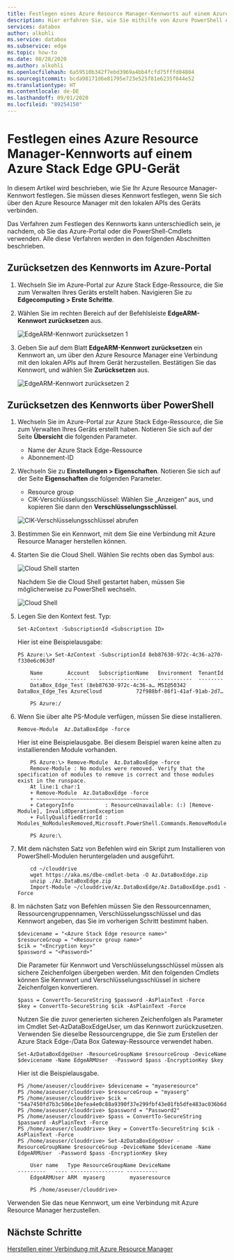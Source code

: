 ```yaml
---
title: Festlegen eines Azure Resource Manager-Kennworts auf einem Azure Stack Edge GPU-Gerät
description: Hier erfahren Sie, wie Sie mithilfe von Azure PowerShell eine Verbindung mit Azure Resource Manager herstellen, der auf Ihrem Azure Stack Edge GPU-Gerät ausgeführt wird.
services: databox
author: alkohli
ms.service: databox
ms.subservice: edge
ms.topic: how-to
ms.date: 08/28/2020
ms.author: alkohli
ms.openlocfilehash: 6a59510b342f7ebd3969a4bb4fcfd75fffd04804
ms.sourcegitcommit: bcda98171d6e81795e723e525f81e6235f044e52
ms.translationtype: HT
ms.contentlocale: de-DE
ms.lasthandoff: 09/01/2020
ms.locfileid: "89254150"
---
```

# <a name="set-azure-resource-manager-password-on-azure-stack-edge-gpu-device"></a>Festlegen eines Azure Resource Manager-Kennworts auf einem Azure Stack Edge GPU-Gerät

<!--[!INCLUDE [applies-to-skus](../../includes/azure-stack-edge-applies-to-all-sku.md)]-->

In diesem Artikel wird beschrieben, wie Sie Ihr Azure Resource Manager-Kennwort festlegen. Sie müssen dieses Kennwort festlegen, wenn Sie sich über den Azure Resource Manager mit den lokalen APIs des Geräts verbinden.

Das Verfahren zum Festlegen des Kennworts kann unterschiedlich sein, je nachdem, ob Sie das Azure-Portal oder die PowerShell-Cmdlets verwenden. Alle diese Verfahren werden in den folgenden Abschnitten beschrieben.


## <a name="reset-password-via-the-azure-portal"></a>Zurücksetzen des Kennworts im Azure-Portal

1. Wechseln Sie im Azure-Portal zur Azure Stack Edge-Ressource, die Sie zum Verwalten Ihres Geräts erstellt haben. Navigieren Sie zu **Edgecomputing > Erste Schritte**.

2. Wählen Sie im rechten Bereich auf der Befehlsleiste **EdgeARM-Kennwort zurücksetzen** aus. 

    ![EdgeARM-Kennwort zurücksetzen 1](media/azure-stack-edge-j-series-set-azure-resource-manager-password/set-edgearm-password-1.png)

3. Geben Sie auf dem Blatt **EdgeARM-Kennwort zurücksetzen** ein Kennwort an, um über den Azure Resource Manager eine Verbindung mit den lokalen APIs auf Ihrem Gerät herzustellen. Bestätigen Sie das Kennwort, und wählen Sie **Zurücksetzen** aus.

    ![EdgeARM-Kennwort zurücksetzen 2](media/azure-stack-edge-j-series-set-azure-resource-manager-password/set-edgearm-password-2.png)



## <a name="reset-password-via-powershell"></a>Zurücksetzen des Kennworts über PowerShell

1. Wechseln Sie im Azure-Portal zur Azure Stack Edge-Ressource, die Sie zum Verwalten Ihres Geräts erstellt haben. Notieren Sie sich auf der Seite **Übersicht** die folgenden Parameter.

    - Name der Azure Stack Edge-Ressource
    - Abonnement-ID

2. Wechseln Sie zu **Einstellungen > Eigenschaften**. Notieren Sie sich auf der Seite **Eigenschaften** die folgenden Parameter.

    - Resource group
    - CIK-Verschlüsselungsschlüssel: Wählen Sie „Anzeigen“ aus, und kopieren Sie dann den **Verschlüsselungsschlüssel**.

    ![CIK-Verschlüsselungsschlüssel abrufen](media/azure-stack-edge-j-series-set-azure-resource-manager-password/get-cik-portal.png)
 
3. Bestimmen Sie ein Kennwort, mit dem Sie eine Verbindung mit Azure Resource Manager herstellen können.

4. Starten Sie die Cloud Shell. Wählen Sie rechts oben das Symbol aus:

    ![Cloud Shell starten](media/azure-stack-edge-j-series-set-azure-resource-manager-password/start-cloud-shell.png) 

    Nachdem Sie die Cloud Shell gestartet haben, müssen Sie möglicherweise zu PowerShell wechseln.

    ![Cloud Shell](media/azure-stack-edge-j-series-set-azure-resource-manager-password/cloud-shell.png)   


5. Legen Sie den Kontext fest. Typ:

    `Set-AzContext -SubscriptionId <Subscription ID>`

    Hier ist eine Beispielausgabe:

    
    ```azurepowershell
    PS Azure:\> Set-AzContext -SubscriptionId 8eb87630-972c-4c36-a270-f330e6c063df
    
        Name        Account   SubscriptionName   Environment  TenantId
        ----       -------    ----------------   -----------  --------
        DataBox_Edge_Test (8eb87630-972c-4c36-a… MSI@50342 DataBox_Edge_Tes AzureCloud           72f988bf-86f1-41af-91ab-2d7…
    
        PS Azure:/
    ```
    
5.  Wenn Sie über alte PS-Module verfügen, müssen Sie diese installieren.

    `Remove-Module  Az.DataBoxEdge -force`

    Hier ist eine Beispielausgabe. Bei diesem Beispiel waren keine alten zu installierenden Module vorhanden.

    
    ```azurepowershell
        PS Azure:\> Remove-Module  Az.DataBoxEdge -force
        Remove-Module : No modules were removed. Verify that the specification of modules to remove is correct and those modules exist in the runspace.
        At line:1 char:1
        + Remove-Module  Az.DataBoxEdge -force
        + ~~~~~~~~~~~~~~~~~~~~~~~~~~~~~~~~~~~~
        + CategoryInfo          : ResourceUnavailable: (:) [Remove-Module], InvalidOperationException
        + FullyQualifiedErrorId : Modules_NoModulesRemoved,Microsoft.PowerShell.Commands.RemoveModuleCommand
    
        PS Azure:\
    ```

6. Mit dem nächsten Satz von Befehlen wird ein Skript zum Installieren von PowerShell-Modulen heruntergeladen und ausgeführt.
    
    ```azurepowershell
        cd ~/clouddrive
        wget https://aka.ms/dbe-cmdlet-beta -O Az.DataBoxEdge.zip
        unzip ./Az.DataBoxEdge.zip
        Import-Module ~/clouddrive/Az.DataBoxEdge/Az.DataBoxEdge.psd1 -Force
    ```

7. Im nächsten Satz von Befehlen müssen Sie den Ressourcennamen, Ressourcengruppennamen, Verschlüsselungsschlüssel und das Kennwort angeben, das Sie im vorherigen Schritt bestimmt haben.

    ```azurepowershell
    $devicename = "<Azure Stack Edge resource name>"
    $resourceGroup = "<Resource group name>"
    $cik = "<Encryption key>"
    $password = "<Password>"
    ```
    Die Parameter für Kennwort und Verschlüsselungsschlüssel müssen als sichere Zeichenfolgen übergeben werden. Mit den folgenden Cmdlets können Sie Kennwort und Verschlüsselungsschlüssel in sichere Zeichenfolgen konvertieren.

    ```azurepowershell
    $pass = ConvertTo-SecureString $password -AsPlainText -Force
    $key = ConvertTo-SecureString $cik -AsPlainText -Force
    ```
    Nutzen Sie die zuvor generierten sicheren Zeichenfolgen als Parameter im Cmdlet Set-AzDataBoxEdgeUser, um das Kennwort zurückzusetzen. Verwenden Sie dieselbe Ressourcengruppe, die Sie zum Erstellen der Azure Stack Edge-/Data Box Gateway-Ressource verwendet haben.

    ```azurepowershell
    Set-AzDataBoxEdgeUser -ResourceGroupName $resourceGroup -DeviceName $devicename -Name EdgeARMUser  -Password $pass -EncryptionKey $key
    ```
    Hier ist die Beispielausgabe.
    
    ```azurepowershell
    PS /home/aseuser/clouddrive> $devicename = "myaseresource"
    PS /home/aseuser/clouddrive> $resourceGroup = "myaserg"
    PS /home/aseuser/clouddrive> $cik = "54a7450fd7b3c506e10efea4e0c88a9390f37e299fbf43e01fb5dfe483ac036b6d0f85a6246e1926e297f98c0ff84c20a57348c689eff179ce31571fc787ac0a"
    PS /home/aseuser/clouddrive> $password = "Password2"
    PS /home/aseuser/clouddrive> $pass = ConvertTo-SecureString $password -AsPlainText -Force
    PS /home/aseuser/clouddrive> $key = ConvertTo-SecureString $cik -AsPlainText -Force
    PS /home/aseuser/clouddrive> Set-AzDataBoxEdgeUser -ResourceGroupName $resourceGroup -DeviceName $devicename -Name EdgeARMUser  -Password $pass -EncryptionKey $key
    
        User name   Type ResourceGroupName DeviceName
    ---------   ---- ----------------- ----------
        EdgeARMUser ARM  myaserg        myaseresource
    
        PS /home/aseuser/clouddrive>
    ```
Verwenden Sie das neue Kennwort, um eine Verbindung mit Azure Resource Manager herzustellen.

## <a name="next-steps"></a>Nächste Schritte

[Herstellen einer Verbindung mit Azure Resource Manager](azure-stack-edge-j-series-connect-resource-manager.md)
